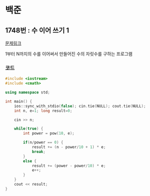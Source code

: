 # 백준

## 1748번 : 수 이어 쓰기 1

[문제링크](https://www.acmicpc.net/problem/1748)

 1부터 N까지의 수를 이어써서 만들어진 수의 자릿수를 구하는 프로그램


### 코드

```c++
#include <iostream>
#include <cmath>

using namespace std;

int main() {
    ios::sync_with_stdio(false); cin.tie(NULL); cout.tie(NULL);
    int n, e=1; long result=0;

    cin >> n;

    while(true) {
        int power = pow(10, e);

        if(n/power == 0) {
            result += (n - power/10 + 1) * e;
            break;
        }
        else {
            result += (power - power/10) * e;
            e++;
        }
    }
    cout << result;
}
```


